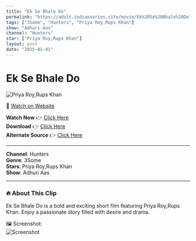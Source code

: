 ```yaml
---
title: "Ek Se Bhale Do"
permalink: "https://adult.indianseries.site/movie/Ek%20Se%20Bhale%20Do"
tags: ["3Some", "Hunters", "Priya Roy,Rups Khan"]
show: "Adhuri Aas"
channel: "Hunters"
star: ["Priya Roy,Rups Khan"]
layout: post
date: "2025-01-01"
---
```


# Ek Se Bhale Do

![Priya Roy,Rups Khan](https://shorts.desisins.com/wp-content/uploads/2024/03/Ek-Se-Bhale-Do-DesiSins.com_.jpg)

🔗 [Watch on Website](https://adult.indianseries.site/movie/Ek%20Se%20Bhale%20Do)

**Watch Now** 👉 [Click Here](https://adult.indianseries.site/movie/Ek%20Se%20Bhale%20Do)  
**Download** 👉 [Click Here](https://adult.indianseries.site/movie/Ek%20Se%20Bhale%20Do)  
**Alternate Source** 👉 [Click Here](https://adult.indianseries.site/movie/Ek%20Se%20Bhale%20Do)

---

**Channel**: Hunters  
**Genre**: 3Some  
**Stars**: Priya Roy,Rups Khan  
**Show**: Adhuri Aas

---

### 🔥 About This Clip

Ek Se Bhale Do is a bold and exciting short film featuring Priya Roy,Rups Khan. Enjoy a passionate story filled with desire and drama.
 
🖼️ Screenshot:  
![Screenshot](https://shorts.desisins.com/wp-content/uploads/2024/03/Ek-Se-Bhale-Do-DesiSins.com_.jpg)

